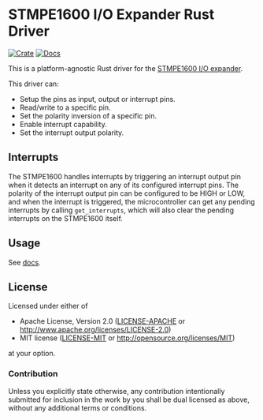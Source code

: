 # STMPE1600 I/O Expander Rust Driver

[![Crate](https://img.shields.io/crates/v/stmpe1600.svg)](https://crates.io/crates/stmpe1600)
[![Docs](https://docs.rs/stmpe1600/badge.svg)](https://docs.rs/stmpe1600)

This is a platform-agnostic Rust driver for the [STMPE1600 I/O expander](https://www.st.com/en/interfaces-and-transceivers/stmpe1600.html).

This driver can:
- Setup the pins as input, output or interrupt pins.
- Read/write to a specific pin.
- Set the polarity inversion of a specific pin.
- Enable interrupt capability.
- Set the interrupt output polarity.

## Interrupts

The STMPE1600 handles interrupts by triggering an interrupt output pin when it detects an interrupt on any of its configured interrupt pins.
The polarity of the interrupt output pin can be configured to be HIGH or LOW, and when the interrupt is triggered, the microcontroller can
get any pending interrupts by calling `get_interrupts`, which will also clear the pending interrupts on the STMPE1600 itself.

## Usage
See [docs](https://docs.rs/stmpe1600).

## License

Licensed under either of

 * Apache License, Version 2.0 ([LICENSE-APACHE](LICENSE-APACHE) or http://www.apache.org/licenses/LICENSE-2.0)
 * MIT license ([LICENSE-MIT](LICENSE-MIT) or http://opensource.org/licenses/MIT)

at your option.

### Contribution

Unless you explicitly state otherwise, any contribution intentionally submitted
for inclusion in the work by you shall be dual licensed as above, without any
additional terms or conditions.
